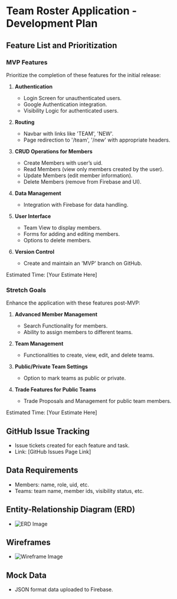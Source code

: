 # Team Roster Application - Development Plan

## Feature List and Prioritization

### MVP Features
Prioritize the completion of these features for the initial release:

1. **Authentication**
   - Login Screen for unauthenticated users.
   - Google Authentication integration.
   - Visibility Logic for authenticated users.

2. **Routing**
   - Navbar with links like 'TEAM', 'NEW'.
   - Page redirection to '/team', '/new' with appropriate headers.

3. **CRUD Operations for Members**
   - Create Members with user’s uid.
   - Read Members (view only members created by the user).
   - Update Members (edit member information).
   - Delete Members (remove from Firebase and UI).

4. **Data Management**
   - Integration with Firebase for data handling.

5. **User Interface**
   - Team View to display members.
   - Forms for adding and editing members.
   - Options to delete members.

6. **Version Control**
   - Create and maintain an 'MVP' branch on GitHub.

Estimated Time: [Your Estimate Here]

### Stretch Goals
Enhance the application with these features post-MVP:

1. **Advanced Member Management**
   - Search Functionality for members.
   - Ability to assign members to different teams.

2. **Team Management**
   - Functionalities to create, view, edit, and delete teams.

3. **Public/Private Team Settings**
   - Option to mark teams as public or private.

4. **Trade Features for Public Teams**
   - Trade Proposals and Management for public team members.

Estimated Time: [Your Estimate Here]

## GitHub Issue Tracking
- Issue tickets created for each feature and task.
- Link: [GitHub Issues Page Link]

## Data Requirements
- Members: name, role, uid, etc.
- Teams: team name, member ids, visibility status, etc.

## Entity-Relationship Diagram (ERD)
- ![ERD Image](path/to/erd/image)

## Wireframes
- ![Wireframe Image](path/to/wireframe/image)

## Mock Data
- JSON format data uploaded to Firebase.
